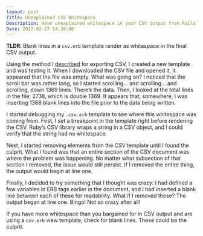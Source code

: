 ```yaml
---
layout: post
Title: Unexplained CSV Whitespace
Description: Have unexplained whitespace in your CSV output from Rails?  This may solve your problem!
Date: 2017-02-27 14:30:00
---
```


**TLDR**: Blank lines in a `csv.erb` template render as whitespace in the final CSV output.

Using the method I [described](https://jonathanpike.net/2016/09/Exporting-CSV-From-Rails) for exporting CSV, I created a new template and was testing it.  When I downloaded the CSV file and opened it, it appeared that the file was empty.  What was going on? I noticed that the scroll bar was rather long, so I started scrolling… and scrolling… and scrolling, down 1369 lines.  There’s the data. Then, I looked at the total lines in the file:  2738, which is double 1369.  It appears that, somewhere, I was inserting 1368 blank lines into the file prior to the data being written.  

I started debugging my `.csv.erb` template to see where this whitespace was coming from.  First, I set a breakpoint in the template right before rendering the CSV.  Ruby’s CSV library wraps a string in a CSV object, and I could verify that the string had no whitespace.  

Next, I started removing elements from the CSV template until I found the culprit.  What I found was that an entire section of the CSV document was where the problem was happening. No matter what subsection of that section I removed, the issue would still persist.  If I removed the entire thing, the output would begin at line one. 

Finally, I decided to try something that I thought was crazy: I had defined a few variables in ERB tags earlier in the document, and I had inserted a blank line between each of these for readability.  What if I removed those?  The output began at line one. Bingo! Not so crazy after all!

If you have more whitespace than you bargained for in CSV output and are using a `csv.erb` view template, check for blank lines. These could be the culprit. 
